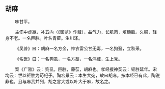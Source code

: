 ## 胡麻
<p>&emsp;&emsp;
味甘平。
</p>
<p>&emsp;&emsp;
主伤中虚羸，补五内（《御览》作藏），益气力，长肌肉，填髓脑。久服，轻身不老。一名巨胜。叶名青雚。生川泽。
</p>
<p>&emsp;&emsp;
《吴普》曰：胡麻一名方金，神农雷公甘无毒，一名狗虱，立秋采。
</p>
<p>&emsp;&emsp;
《名医》曰：一名狗虱，一名方茎，一名鸿藏，生上党。
</p>
<p>&emsp;&emsp;
案《广雅》云：狗虱，巨胜，藤苰，胡麻也。孝经援神契云：钷胜延年。宋均云：世以钷胜为苟杞子。陶宏景云：本生大宛，故曰胡麻。按本经已有此，陶说非也，且与麻贲并列，胡之言大或以叶大于麻，故名之。
</p>











